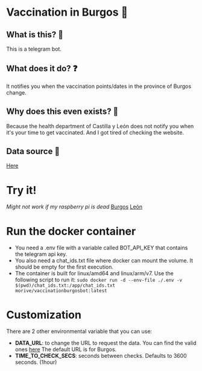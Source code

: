# Vaccination in Burgos 💉
## What is this? 🤖
This is a telegram bot.
## What does it do? ❓
It notifies you when the vaccination points/dates in the province of Burgos change.
## Why does this even exists? 🤔
Because the health department of Castilla y León does not notify you when it's your time to get vaccinated. And I got tired of checking the website.
## Data source 💾
[Here](https://www.saludcastillayleon.es/es/covid-19-poblacion/vacunacion-covid-19/lugares-vacunacion/burgos)

# Try it!
*Might not work if my raspberry pi is dead*
[Burgos](https://t.me/VacunasEnBurgosBot)
[León](https://t.me/VacunasEnLeonBot)

# Run the docker container
- You need a .env file with a variable called BOT_API_KEY that contains the telegram api key.
- You also need a chat_ids.txt file where docker can mount the volume. It should be empty for the first execution.
- The container is built for linux/amd64 and linux/arm/v7.
Use the following script to run it:
```sudo docker run -d --env-file ./.env -v $(pwd)/chat_ids.txt:/app/chat_ids.txt morive/vaccinationburgosbot:latest```

# Customization
There are 2 other environmental variable that you can use:
- **DATA_URL**: to change the URL to request the data. You can find the valid ones [here](https://www.saludcastillayleon.es/es/covid-19-poblacion/vacunacion-covid-19/lugares-vacunacion) The default URL is for Burgos.
- **TIME_TO_CHECK_SECS**: seconds between checks. Defaults to 3600 seconds. (1hour)

